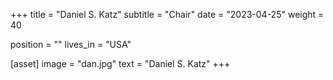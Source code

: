 +++
title = "Daniel S. Katz"
subtitle = "Chair"
date = "2023-04-25"
weight = 40

position = ""
lives_in = "USA"

[asset]
  image = "dan.jpg"
  text = "Daniel S. Katz"
+++
